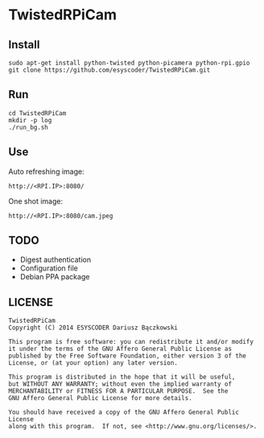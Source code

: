 TwistedRPiCam
=============

Install
-------

```
sudo apt-get install python-twisted python-picamera python-rpi.gpio
git clone https://github.com/esyscoder/TwistedRPiCam.git
```

Run
---

```
cd TwistedRPiCam
mkdir -p log
./run_bg.sh
```

Use
---

Auto refreshing image:
```
http://<RPI.IP>:8080/
```

One shot image:
```
http://<RPI.IP>:8080/cam.jpeg
```

TODO
----

- Digest authentication
- Configuration file
- Debian PPA package

LICENSE
-------

    TwistedRPiCam
    Copyright (C) 2014 ESYSCODER Dariusz Bączkowski

    This program is free software: you can redistribute it and/or modify
    it under the terms of the GNU Affero General Public License as
    published by the Free Software Foundation, either version 3 of the
    License, or (at your option) any later version.

    This program is distributed in the hope that it will be useful,
    but WITHOUT ANY WARRANTY; without even the implied warranty of
    MERCHANTABILITY or FITNESS FOR A PARTICULAR PURPOSE.  See the
    GNU Affero General Public License for more details.

    You should have received a copy of the GNU Affero General Public License
    along with this program.  If not, see <http://www.gnu.org/licenses/>.
